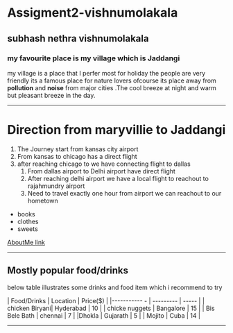 # Assigment2-vishnumolakala

## subhash nethra vishnumolakala
### my favourite place is my village which is Jaddangi <br>

my village is a place that I perfer most for holiday the people are very friendly its a famous place for nature lovers ofcourse its place away from **pollution** and **noise** from major cities .The cool breeze at night and warm but pleasant breeze in the day.

-----

# Direction from maryvillie to Jaddangi 
1. The  Journey start from  kansas city airport  
2. From   kansas to chicago has a direct flight  
3. after reaching chicago to we have connecting flight to dallas
      1. From dallas airport to Delhi airport have direct flight 
      2. After reaching delhi airport we have a local flight to reachout to  rajahmundry airport 
      3. Need to travel exactly one hour from airport we can reachout to our hometown 

 * books 
 * clothes 
 * sweets 

 [AboutMe link](AboutMe.md)   


 -----

 ## Mostly popular food/drinks
  below table illustrates some drinks and food item which i recommend  to try 

| Food/Drinks    | Location  | Price($) |
|----------- -   | --------- | ----- |
| chicken Biryani| Hyderabad   | 10  |
| chicke nuggets | Bangalore   | 15  |
| Bis Bele Bath  |  chennai    | 7   |
|Dhokla          | Gujarath    | 5   |
| Mojito         | Cuba        |  14 |

---








